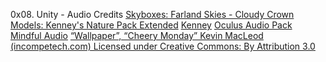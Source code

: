 0x08. Unity - Audio
Credits
[Skyboxes: Farland Skies - Cloudy Crown](https://assetstore.unity.com/packages/2d/textures-materials/sky/farland-skies-cloudy-crown-60004)
[Models: Kenney's Nature Pack Extended](https://kenney.nl/assets/nature-pack-extended)
[Kenney](https://kenney.nl/)
[Oculus Audio Pack](https://developer.oculus.com/downloads/package/oculus-audio-pack-1/)
[Mindful Audio](https://mindful-audio.com/)
[“Wallpaper”, “Cheery Monday” Kevin MacLeod (incompetech.com) Licensed under Creative Commons: By Attribution 3.0](http://creativecommons.org/licenses/by/3.0/)
